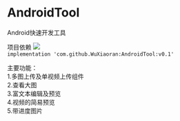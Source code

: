 # AndroidTool
Android快速开发工具    

项目依赖   [![](https://jitpack.io/v/WuXiaoran/AndroidTool.svg)](https://jitpack.io/#WuXiaoran/AndroidTool)  
`implementation 'com.github.WuXiaoran:AndroidTool:v0.1'`

主要功能：  
1.多图上传及单视频上传组件  
2.查看大图  
3.富文本编辑及预览  
4.视频的简易预览  
5.带进度图片
